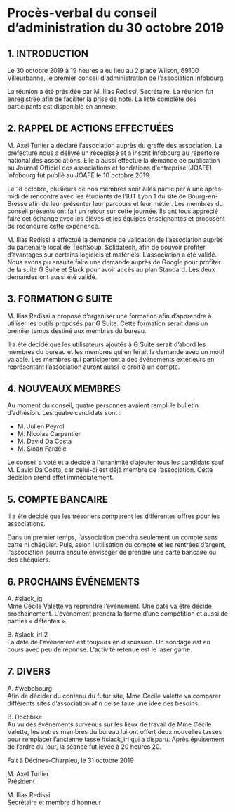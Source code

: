 # Procès-verbal du conseil d’administration du 30 octobre 2019

## 1. INTRODUCTION
Le 30 octobre 2019 à 19 heures a eu lieu au 2 place Wilson, 69100 Villeurbanne, le premier conseil d'administration de l’association Infobourg.

La réunion a été présidée par M. Ilias Redissi, Secrétaire. La réunion fut enregistrée afin de faciliter la prise de note. La liste complète des participants est disponible en annexe.

## 2. RAPPEL DE ACTIONS EFFECTUÉES
M. Axel Turlier a déclaré l’association auprès du greffe des association. La préfecture nous a délivré un récépissé et a inscrit Infobourg au répertoire national des associations. Elle a aussi effectué la demande de publication au Journal Officiel des associations et fondations d’entreprise (JOAFE). Infobourg fut publié au JOAFE le 10 octobre 2019.

Le 18 octobre, plusieurs de nos membres sont allés participer à une après-midi de rencontre avec les étudiants de l’IUT Lyon 1 du site de Bourg-en-Bresse afin de leur présenter leur parcours et leur métier. Les membres du conseil présents ont fait un retour sur cette journée. Ils ont tous apprécié faire cet échange avec les élèves et les équipes enseignantes et proposent de reconduire cette expérience.

M. Ilias Redissi a effectué la demande de validation de l’association auprès du partenaire local de TechSoup, Solidatech, afin de pouvoir profiter d’avantages sur certains logiciels et matériels. L’association a été validé. Nous avons pu ensuite faire une demande auprès de Google pour profiter de la suite G Suite et Slack pour avoir accès au plan Standard. Les deux demandes ont aussi été validé.

## 3. FORMATION G SUITE
M. Ilias Redissi a proposé d’organiser une formation afin d’apprendre à utiliser les outils proposés par G Suite. Cette formation serait dans un premier temps destiné aux membres du bureau.

Il a été décidé que les utilisateurs ajoutés à G Suite serait d’abord les membres du bureau et les membres qui en ferait la demande avec un motif valable. Les membres qui participeront à des
événements extérieurs en représentant l’association auront aussi le droit à un compte.

## 4. NOUVEAUX MEMBRES
Au moment du conseil, quatre personnes avaient rempli le bulletin d’adhésion. Les quatre
candidats sont :

- M. Julien Peyrol
- M. Nicolas Carpentier
- M. David Da Costa
- M. Sloan Fardèle

Le conseil a voté et a décidé à l'unanimité d’ajouter tous les candidats sauf M. David Da Costa, car celui-ci est déjà membre de l’association. Cette décision prend effet immédiatement. 

## 5. COMPTE BANCAIRE
Il a été décidé que les trésoriers comparent les différentes offres pour les associations.

Dans un premier temps, l’association prendra seulement un compte sans carte ni chéquier. Puis, selon l’utilisation du compte et les rentrées d’argent, l'association pourra ensuite envisager de
prendre une carte bancaire ou des chéquiers.

## 6. PROCHAINS ÉVÉNEMENTS
A. #slack_ig\
Mme Cécile Valette va reprendre l’événement. Une date va être décidé prochainement. L'événement prendra la forme d’une compétition et aussi de parties « détentes ».

B. #slack_irl 2\
La date de l'événement est toujours en discussion. Un sondage est en cours avec peu de réponse. L’activité retenue est le laser game.

## 7. DIVERS
A. #webobourg\
Afin de décider du contenu du futur site, Mme Cécile Valette va comparer différents sites
d’association afin de se faire une idée des besoins.

B. Doctibike\
Au vu des événements survenus sur les lieux de travail de Mme Cécile Valette, les autres membres du bureau lui ont offert deux nouvelles tasses pour remplacer l’ancienne tasse #slack_irl
qui a disparu. Après épuisement de l’ordre du jour, la séance fut levée à 20 heures 20.

Fait à Décines-Charpieu, le 31 octobre 2019

<div id="signatories">
  <p class="signatory">
    <span class="signatory-name">M. Axel Turlier</span>
    <br> 
    <span class="signatory-function">Président</span>
  </p>
  <p class="signatory">
    <span class="signatory-name">M. Ilias Redissi</span>
    <br> 
    <span class="signatory-function">Secrétaire et membre d’honneur</span>
  </p>
</div>